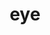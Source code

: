 ---
layout: smileys&emotion
title: eye
emoji: eye
permalink: 👁.html
image: assets/img/3moji/eye.png
---